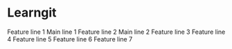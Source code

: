 # Learngit
Feature line 1
Main line 1
Feature line 2
Main line 2
Feature line 3
Feature line 4
Feature line 5
Feature line 6
Feature line 7

